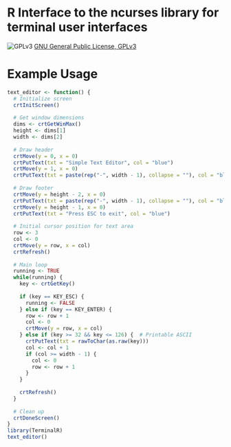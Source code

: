 R Interface to the ncurses library for terminal user interfaces
======

![GPLv3](http://www.gnu.org/graphics/gplv3-88x31.png)
[GNU General Public License, GPLv3](http://www.gnu.org/copyleft/gpl.html)


# Example Usage

```r
text_editor <- function() {
  # Initialize screen
  crtInitScreen()
  
  # Get window dimensions
  dims <- crtGetWinMax()
  height <- dims[1]
  width <- dims[2]
  
  # Draw header
  crtMove(y = 0, x = 0)
  crtPutText(txt = "Simple Text Editor", col = "blue")
  crtMove(y = 1, x = 0)
  crtPutText(txt = paste(rep("-", width - 1), collapse = ""), col = "blue")
  
  # Draw footer
  crtMove(y = height - 2, x = 0)
  crtPutText(txt = paste(rep("-", width - 1), collapse = ""), col = "blue")
  crtMove(y = height - 1, x = 0)
  crtPutText(txt = "Press ESC to exit", col = "blue")
  
  # Initial cursor position for text area
  row <- 3
  col <- 0
  crtMove(y = row, x = col)
  crtRefresh()
  
  # Main loop
  running <- TRUE
  while(running) {
    key <- crtGetKey()
    
    if (key == KEY_ESC) {
      running <- FALSE
    } else if (key == KEY_ENTER) {
      row <- row + 1
      col <- 0
      crtMove(y = row, x = col)
    } else if (key >= 32 && key <= 126) {  # Printable ASCII
      crtPutText(txt = rawToChar(as.raw(key)))
      col <- col + 1
      if (col >= width - 1) {
        col <- 0
        row <- row + 1
      }
    }
    
    crtRefresh()
  }
  
  # Clean up
  crtDoneScreen()
}
library(TerminalR)
text_editor()
```